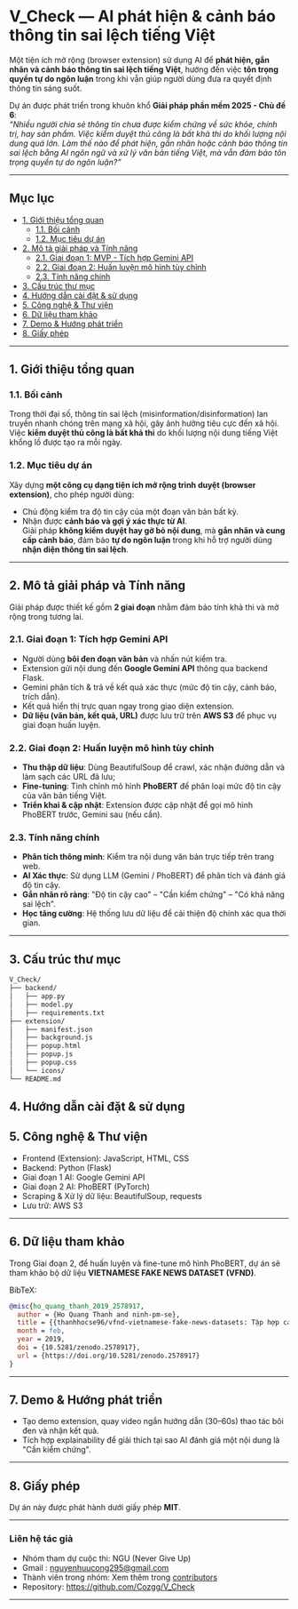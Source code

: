 
#  V_Check — AI phát hiện & cảnh báo thông tin sai lệch tiếng Việt

Một tiện ích mở rộng (browser extension) sử dụng AI để **phát hiện, gắn nhãn và cảnh báo thông tin sai lệch tiếng Việt**, hướng đến việc **tôn trọng quyền tự do ngôn luận** trong khi vẫn giúp người dùng đưa ra quyết định thông tin sáng suốt.

 Dự án được phát triển trong khuôn khổ **Giải pháp phần mềm 2025 - Chủ đề 6**:  
*“Nhiều người chia sẻ thông tin chưa được kiểm chứng về sức khỏe, chính trị, hay sản
phẩm. Việc kiểm duyệt thủ công là bất khả thi do khối lượng nội dung quá lớn.
Làm thế nào để phát hiện, gắn nhãn hoặc cảnh báo thông tin sai lệch bằng AI ngôn ngữ và xử lý văn bản tiếng Việt, mà vẫn đảm bảo tôn trọng quyền tự do ngôn luận?”*

---

##  Mục lục
- [1. Giới thiệu tổng quan](#1-giới-thiệu-tổng-quan)
  - [1.1. Bối cảnh](#11-bối-cảnh)
  - [1.2. Mục tiêu dự án](#12-mục-tiêu-dự-án)
- [2. Mô tả giải pháp và Tính năng](#2-mô-tả-giải-pháp-và-tính-năng)
  - [2.1. Giai đoạn 1: MVP - Tích hợp Gemini API](#21-giai-đoạn-1-mvp---tích-hợp-gemini-api)
  - [2.2. Giai đoạn 2: Huấn luyện mô hình tùy chỉnh](#22-giai-đoạn-2-huấn-luyện-mô-hình-tùy-chỉnh)
  - [2.3. Tính năng chính](#23-tính-năng-chính)
- [3. Cấu trúc thư mục](#3-cấu-trúc-thư-mục)
- [4. Hướng dẫn cài đặt & sử dụng](#4-hướng-dẫn-cài-đặt--sử-dụng)
- [5. Công nghệ & Thư viện](#5-công-nghệ--thư-viện)
- [6. Dữ liệu tham khảo](#6-dữ-liệu-tham-khảo)
- [7. Demo & Hướng phát triển](#7-demo--hướng-phát-triển)
- [8. Giấy phép](#8-giấy-phép)

---

## 1. Giới thiệu tổng quan

### 1.1. Bối cảnh  
Trong thời đại số, thông tin sai lệch (misinformation/disinformation) lan truyền nhanh chóng trên mạng xã hội, gây ảnh hưởng tiêu cực đến xã hội.  
Việc **kiểm duyệt thủ công là bất khả thi** do khối lượng nội dung tiếng Việt khổng lồ được tạo ra mỗi ngày.

### 1.2. Mục tiêu dự án  
Xây dựng **một công cụ dạng tiện ích mở rộng trình duyệt (browser extension)**, cho phép người dùng:
- Chủ động kiểm tra độ tin cậy của một đoạn văn bản bất kỳ.
- Nhận được **cảnh báo và gợi ý xác thực từ AI**.  
Giải pháp **không kiểm duyệt hay gỡ bỏ nội dung**, mà **gắn nhãn và cung cấp cảnh báo**, đảm bảo **tự do ngôn luận** trong khi hỗ trợ người dùng **nhận diện thông tin sai lệch**.

---

## 2. Mô tả giải pháp và Tính năng

Giải pháp được thiết kế gồm **2 giai đoạn** nhằm đảm bảo tính khả thi và mở rộng trong tương lai.

### 2.1. Giai đoạn 1: Tích hợp Gemini API
- Người dùng **bôi đen đoạn văn bản** và nhấn nút kiểm tra.
- Extension gửi nội dung đến **Google Gemini API** thông qua backend Flask.
- Gemini phân tích & trả về kết quả xác thực (mức độ tin cậy, cảnh báo, trích dẫn).
- Kết quả hiển thị trực quan ngay trong giao diện extension.
- **Dữ liệu (văn bản, kết quả, URL)** được lưu trữ trên **AWS S3** để phục vụ giai đoạn huấn luyện.

### 2.2. Giai đoạn 2: Huấn luyện mô hình tùy chỉnh
- **Thu thập dữ liệu**: Dùng BeautifulSoup để crawl, xác nhận đường dẫn và làm sạch các URL đã lưu;
- **Fine-tuning**: Tinh chỉnh mô hình **PhoBERT** để phân loại mức độ tin cậy của văn bản tiếng Việt.
- **Triển khai & cập nhật**: Extension được cập nhật để gọi mô hình PhoBERT trước, Gemini sau (nếu cần).

### 2.3. Tính năng chính
- **Phân tích thông minh**: Kiểm tra nội dung văn bản trực tiếp trên trang web.  
- **AI Xác thực**: Sử dụng LLM (Gemini / PhoBERT) để phân tích và đánh giá độ tin cậy.  
- **Gắn nhãn rõ ràng**: "Độ tin cậy cao" – "Cần kiểm chứng" – "Có khả năng sai lệch".  
- **Học tăng cường**: Hệ thống lưu dữ liệu để cải thiện độ chính xác qua thời gian.

---

## 3. Cấu trúc thư mục

```bash
V_Check/
├── backend/
│   ├── app.py
│   ├── model.py
│   ├── requirements.txt
├── extension/
│   ├── manifest.json
│   ├── background.js
│   ├── popup.html
│   ├── popup.js
│   ├── popup.css
│   └── icons/
└── README.md
```

## 4. Hướng dẫn cài đặt & sử dụng

## 5. Công nghệ & Thư viện

- Frontend (Extension): JavaScript, HTML, CSS
- Backend: Python (Flask)
- Giai đoạn 1 AI: Google Gemini API
- Giai đoạn 2 AI: PhoBERT (PyTorch)
- Scraping & Xử lý dữ liệu: BeautifulSoup, requests
- Lưu trữ: AWS S3

---

## 6. Dữ liệu tham khảo

Trong Giai đoạn 2, để huấn luyện và fine-tune mô hình PhoBERT, dự án sẽ tham khảo bộ dữ liệu **VIETNAMESE FAKE NEWS DATASET (VFND)**.

BibTeX:

```bibtex
@misc{ho_quang_thanh_2019_2578917,
  author = {Ho Quang Thanh and ninh-pm-se},
  title = {{thanhhocse96/vfnd-vietnamese-fake-news-datasets: Tập hợp các bài báo tiếng Việt và các bài post Facebook phân loại 2 nhãn Thật \\& Giả (228 bài)}},
  month = feb,
  year = 2019,
  doi = {10.5281/zenodo.2578917},
  url = {https://doi.org/10.5281/zenodo.2578917}
}
```

---

## 7. Demo & Hướng phát triển

- Tạo demo extension, quay video ngắn hướng dẫn (30–60s) thao tác bôi đen và nhận kết quả.  
- Tích hợp explainability để giải thích tại sao AI đánh giá một nội dung là "Cần kiểm chứng".

---

## 8. Giấy phép

Dự án này được phát hành dưới giấy phép **MIT**.

---

### Liên hệ tác giả

- Nhóm tham dự cuộc thi: NGU (Never Give Up)
- Gmail : nguyenhuucong295@gmail.com
- Thành viên trong nhóm: Xem thêm trong [contributors](https://github.com/Cozgg/V_Check/graphs/contributors)
- Repository: https://github.com/Cozgg/V_Check

---

